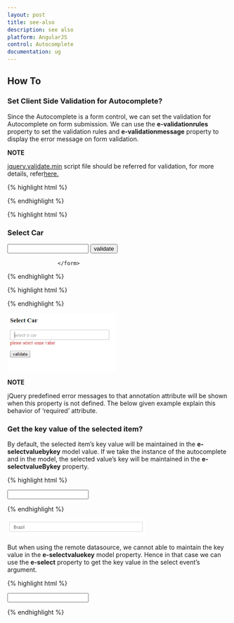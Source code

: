 ```yaml
---
layout: post
title: see-also
description: see also
platform: AngularJS
control: Autocomplete
documentation: ug
---
```



## How To

### Set Client Side Validation for Autocomplete?

Since the Autocomplete is a form control, we can set the validation for Autocomplete on form submission. We can use the **e-validationrules** property to set the validation rules and **e-validationmessage** property to display the error message on form validation.



**NOTE**

[jquery.validate.min](http://cdn.syncfusion.com/js/assets/external/jquery.validate.min.js) script file should be referred for validation, for more details, refer[here.](https://jqueryvalidation.org/documentation/)

{% highlight html %}


<!DOCTYPE html>
<html lang="en" ng-app="AutoCompleteApp">
<head>
    <title>Essential Studio for JavaScript : Angular JS Support for Autocomplete</title>
    <!-- Style sheet for default theme (flat azure) -->
    <link href="http://cdn.syncfusion.com/14.4.0.15/js/web/default-theme/ej.web.all.min.css" rel="stylesheet" />
    <!--Scripts-->
    <script src="http://cdn.syncfusion.com/js/assets/external/jquery-3.1.1.min.js" type="text/javascript"> </script>
    <script src="http://cdn.syncfusion.com/js/assets/external/jquery.validate.min.js" type="text/javascript"> </script>
    <script src="http://cdn.syncfusion.com/js/assets/external/angular.min.js"></script>
    <script type="text/javascript" src="http://cdn.syncfusion.com/14.4.0.15/js/web/ej.web.all.min.js "></script>
    <script src="http://cdn.syncfusion.com/14.4.0.15/js/common/ej.widget.angular.min.js"></script>
    <!--Add custom scripts here -->
</head>
<body ng-controller="AutocompleteCtrl">

</html>



{% endhighlight %}



{% highlight html %}


   <form id="form1">
                    <h3>Select Car</h3>
                            <input type="text" ej-autocomplete e-dataSource="dataList" e-multiSelectMode="multiselect" e-width="300" e-validationrules="validrules" e-validationmessage="validmessage" e-watermarktext="select a car" />
                        <input type="submit" value="validate" id="btn" />    

                    </form>


{% endhighlight %}



{% highlight html %}


<script type="text/javascript">
        $.validator.setDefaults({
            ignore: [],
            errorClass: 'e-validation-error',
            errorPlacement: function (error, element) {
                $(error).insertAfter(element.closest(".e-widget"));
            }
            // any other default options and/or rules
        });
        angular.module('AutoCompleteApp', ['ejangular'])
             .controller('AutocompleteCtrl', function ($scope) {                
                 $scope.dataList = carList;
                 $scope.validrules = {
                     required: true
                 };
                 $scope.validmessage = {
                     required: "please select some value"
                 }
             });
    </script>


{% endhighlight %}





![](how-to_images\set-client-side-validation-for-autocomplete_img1.png)

**NOTE**

jQuery predefined error messages to that annotation attribute will be shown when this property is not defined. The below given example explain this behavior of ‘required’ attribute.


### Get the key value of the selected item?



By default, the selected item’s key value will be maintained in the **e-selectvaluebykey** model value. If we take the instance of the autocomplete and in the model, the selected value’s key will be maintained in the **e-selectvalueBykey** property.


{% highlight html %}

  <input type="text" ej-autocomplete e-datasource="dataList" e-fields-key="key" e-fields-text="text" e-selectvaluebykey="keyvalue" e-width="30%" />



<script type="text/javascript">

         var countriesField = [

                { name: "Austria", index: "C1" },

                { name: "Australia", index: "C2" }, { name: "Antarctica", index: "C3" },

                { name: "Bangladesh", index: "C4" }, { name: "Belgium", index: "C5" },

                { name: "Brazil", index: "C6" },

                { name: "Canada", index: "C7" }, { name: "China", index: "C8" },

                { name: "Cuba", index: "C9" },

                { name: "Denmark", index: "C10" }, { name: "Dominica", index: "C11" },

                { name: "Europe", index: "C12" }, { name: "Egypt", index: "C13" },

                { name: "England", index: "C14" },

                { name: "India", index: "C15" }, { name: "Indonesia", index: "C16" }

                ];

        angular.module('AutoCompleteApp', ['ejangular'])

             .controller('AutocompleteCtrl', function ($scope) {                

                 $scope.dataList = countriesField;

                  $scope.key="index";

                 $scope.text="name";

                  $scope.keyvalue = "C6";

             });

    </script>
{% endhighlight %}




![](how-to_images\get-the-key-value-of-the-selected-item_img1.png)



But when using the remote datasource, we cannot able to maintain the key value in the **e-selectvaluekey** model property. Hence in that case we can use the **e-select** property to get the key value in the select event’s argument.

{% highlight html %}


<input type="text" ej-autocomplete e-datasource="dataList" e-query="query" e-fields-key="key" e-fields-text="text" e-select="onselect" e-width="205" />

<script type="text/javascript">
         var dataManger = ej.DataManager({              
                url: "http://mvc.syncfusion.com/Services/Northwnd.svc/"
                });              
                var query = ej.Query().from("Suppliers").select("SupplierID", "ContactName");
        angular.module('AutoCompleteApp', ['ejangular'])
             .controller('AutocompleteCtrl', function ($scope) {                
                 $scope.dataList = dataManger;
                 $scope.query=query;
                 $scope.key="SupplierID";
                 $scope.text="ContactName";
                $scope.onselect= function (args){
                         // Get the key here
                      mykey= args.key;

}
             });
    </script>





{% endhighlight %}
